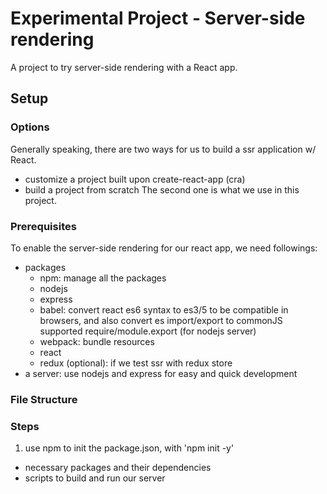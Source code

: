 # Experimental Project - Server-side rendering
A project to try server-side rendering with a React app.


## Setup
### Options
Generally speaking, there are two ways for us to build a ssr application w/ React.
* customize a project built upon create-react-app (cra)
* build a project from scratch
The second one is what we use in this project.

### Prerequisites
To enable the server-side rendering for our react app, we need followings:
* packages
  - npm: manage all the packages
  - nodejs
  - express
  - babel: convert react es6 syntax to es3/5 to be compatible in browsers, and also convert es import/export to commonJS supported require/module.export (for nodejs server)
  - webpack: bundle resources
  - react
  - redux (optional): if we test ssr with redux store
* a server: use nodejs and express for easy and quick development

### File Structure


### Steps
1. use npm to init the package.json, with 'npm init -y'
  - necessary packages and their dependencies
  - scripts to build and run our server
